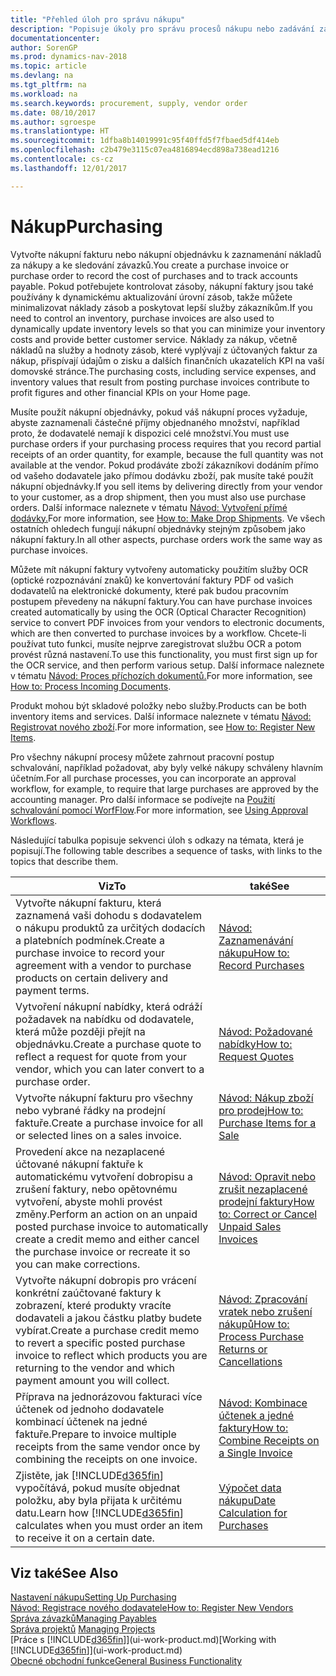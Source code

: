 ```yaml
---
title: "Přehled úloh pro správu nákupu"
description: "Popisuje úkoly pro správu procesů nákupu nebo zadávání zakázek, včetně způsobu jak fungují faktury a nákupní příkazy."
documentationcenter: 
author: SorenGP
ms.prod: dynamics-nav-2018
ms.topic: article
ms.devlang: na
ms.tgt_pltfrm: na
ms.workload: na
ms.search.keywords: procurement, supply, vendor order
ms.date: 08/10/2017
ms.author: sgroespe
ms.translationtype: HT
ms.sourcegitcommit: 1dfba8b14019991c95f40ffd5f7fbaed5df414eb
ms.openlocfilehash: c2b479e3115c07ea4816894ecd898a738ead1216
ms.contentlocale: cs-cz
ms.lasthandoff: 12/01/2017

---
```

# <a name="purchasing"></a><span data-ttu-id="0d622-103">Nákup</span><span class="sxs-lookup"><span data-stu-id="0d622-103">Purchasing</span></span>
<span data-ttu-id="0d622-104">Vytvořte nákupní fakturu nebo nákupní objednávku k zaznamenání nákladů za nákupy a ke sledování závazků.</span><span class="sxs-lookup"><span data-stu-id="0d622-104">You create a purchase invoice or purchase order to record the cost of purchases and to track accounts payable.</span></span> <span data-ttu-id="0d622-105">Pokud potřebujete kontrolovat zásoby, nákupní faktury jsou také používány k dynamickému aktualizování úrovní zásob, takže můžete minimalizovat náklady zásob a poskytovat lepší služby zákazníkům.</span><span class="sxs-lookup"><span data-stu-id="0d622-105">If you need to control an inventory, purchase invoices are also used to dynamically update inventory levels so that you can minimize your inventory costs and provide better customer service.</span></span> <span data-ttu-id="0d622-106">Náklady za nákup, včetně nákladů na služby a hodnoty zásob, které vyplývají z účtovaných faktur za nákup, přispívají údajům o zisku a dalších finančních ukazatelích KPI na vaší domovské stránce.</span><span class="sxs-lookup"><span data-stu-id="0d622-106">The purchasing costs, including service expenses, and inventory values that result from posting purchase invoices contribute to profit figures and other financial KPIs on your Home page.</span></span>

<span data-ttu-id="0d622-107">Musíte použít nákupní objednávky, pokud váš nákupní proces vyžaduje, abyste zaznamenali částečné příjmy objednaného množství, například proto, že dodavatelé nemají k dispozici celé množství.</span><span class="sxs-lookup"><span data-stu-id="0d622-107">You must use purchase orders if your purchasing process requires that you record partial receipts of an order quantity, for example, because the full quantity was not available at the vendor.</span></span> <span data-ttu-id="0d622-108">Pokud prodáváte zboží zákazníkovi dodáním přímo od vašeho  dodavatele jako přímou dodávku zboží, pak musíte také použít nákupní objednávky.</span><span class="sxs-lookup"><span data-stu-id="0d622-108">If you sell items by delivering directly from your vendor to your customer, as a drop shipment, then you must also use purchase orders.</span></span> <span data-ttu-id="0d622-109">Další informace naleznete v tématu [Návod: Vytvoření přímé dodávky.](sales-how-drop-shipment.md)</span><span class="sxs-lookup"><span data-stu-id="0d622-109">For more information, see [How to: Make Drop Shipments](sales-how-drop-shipment.md).</span></span> <span data-ttu-id="0d622-110">Ve všech ostatních ohledech fungují nákupní objednávky stejným způsobem jako nákupní faktury.</span><span class="sxs-lookup"><span data-stu-id="0d622-110">In all other aspects, purchase orders work the same way as purchase invoices.</span></span>

<span data-ttu-id="0d622-111">Můžete mít nákupní faktury vytvořeny automaticky použitím služby OCR (optické rozpoznávání znaků) ke konvertování faktury PDF od vašich dodavatelů na elektronické dokumenty, které pak budou pracovním postupem převedeny na nákupní faktury.</span><span class="sxs-lookup"><span data-stu-id="0d622-111">You can have purchase invoices created automatically by using the OCR (Optical Character Recognition) service to convert PDF invoices from your vendors to electronic documents, which are then converted to purchase invoices by a workflow.</span></span> <span data-ttu-id="0d622-112">Chcete-li používat tuto funkci, musíte nejprve zaregistrovat službu OCR a potom provést různá nastavení.</span><span class="sxs-lookup"><span data-stu-id="0d622-112">To use this functionality, you must first sign up for the OCR service, and then perform various setup.</span></span> <span data-ttu-id="0d622-113">Další informace naleznete v tématu [Návod: Proces příchozích dokumentů.](across-process-income-documents.md)</span><span class="sxs-lookup"><span data-stu-id="0d622-113">For more information, see [How to: Process Incoming Documents](across-process-income-documents.md).</span></span>      

<span data-ttu-id="0d622-114">Produkt mohou být skladové položky nebo služby.</span><span class="sxs-lookup"><span data-stu-id="0d622-114">Products can be both inventory items and services.</span></span> <span data-ttu-id="0d622-115">Další informace naleznete v tématu [Návod: Registrovat nového zboží](inventory-how-register-new-items.md).</span><span class="sxs-lookup"><span data-stu-id="0d622-115">For more information, see [How to: Register New Items](inventory-how-register-new-items.md).</span></span>

<span data-ttu-id="0d622-116">Pro všechny nákupní procesy můžete zahrnout pracovní postup schvalování, například požadovat, aby byly velké nákupy schváleny hlavním účetním.</span><span class="sxs-lookup"><span data-stu-id="0d622-116">For all purchase processes, you can incorporate an approval workflow, for example, to require that large purchases are approved by the accounting manager.</span></span> <span data-ttu-id="0d622-117">Pro další informace se podívejte na [Použití schvalování pomocí WorfFlow](across-how-use-approval-workflows.md).</span><span class="sxs-lookup"><span data-stu-id="0d622-117">For more information, see [Using Approval Workflows](across-how-use-approval-workflows.md).</span></span>

<span data-ttu-id="0d622-118">Následující tabulka popisuje sekvenci úloh s odkazy na témata, která je popisují.</span><span class="sxs-lookup"><span data-stu-id="0d622-118">The following table describes a sequence of tasks, with links to the topics that describe them.</span></span>

| <span data-ttu-id="0d622-119">Viz</span><span class="sxs-lookup"><span data-stu-id="0d622-119">To</span></span> | <span data-ttu-id="0d622-120">také</span><span class="sxs-lookup"><span data-stu-id="0d622-120">See</span></span> |
| --- | --- |
| <span data-ttu-id="0d622-121">Vytvořte nákupní fakturu, která zaznamená vaši dohodu s dodavatelem o nákupu produktů za určitých dodacích a platebních podmínek.</span><span class="sxs-lookup"><span data-stu-id="0d622-121">Create a purchase invoice to record your agreement with a vendor to purchase products on certain delivery and payment terms.</span></span> |[<span data-ttu-id="0d622-122">Návod: Zaznamenávání nákupu</span><span class="sxs-lookup"><span data-stu-id="0d622-122">How to: Record Purchases</span></span>](purchasing-how-record-purchases.md) |
|<span data-ttu-id="0d622-123">Vytvoření nákupní nabídky, která odráží požadavek na nabídku od dodavatele, která může později přejít na objednávku.</span><span class="sxs-lookup"><span data-stu-id="0d622-123">Create a purchase quote to reflect a request for quote from your vendor, which you can later convert to a purchase order.</span></span>|[<span data-ttu-id="0d622-124">Návod: Požadované nabídky</span><span class="sxs-lookup"><span data-stu-id="0d622-124">How to: Request Quotes</span></span>](purchasing-how-request-quotes.md)|
| <span data-ttu-id="0d622-125">Vytvořte nákupní fakturu pro všechny nebo vybrané řádky na prodejní faktuře.</span><span class="sxs-lookup"><span data-stu-id="0d622-125">Create a purchase invoice for all or selected lines on a sales invoice.</span></span> |[<span data-ttu-id="0d622-126">Návod: Nákup zboží pro prodej</span><span class="sxs-lookup"><span data-stu-id="0d622-126">How to: Purchase Items for a Sale</span></span>](purchasing-how-purchase-products-sale.md) |
| <span data-ttu-id="0d622-127">Provedení akce na nezaplacené účtované nákupní faktuře k automatickému vytvoření dobropisu a zrušení faktury, nebo opětovnému vytvoření, abyste mohli provést změny.</span><span class="sxs-lookup"><span data-stu-id="0d622-127">Perform an action on an unpaid posted purchase invoice to automatically create a credit memo and either cancel the purchase invoice or recreate it so you can make corrections.</span></span> |[<span data-ttu-id="0d622-128">Návod: Opravit nebo zrušit nezaplacené prodejní faktury</span><span class="sxs-lookup"><span data-stu-id="0d622-128">How to: Correct or Cancel Unpaid Sales Invoices</span></span>](purchasing-how-correct-cancel-unpaid-purchase-invoices.md) |
| <span data-ttu-id="0d622-129">Vytvořte nákupní dobropis pro vrácení konkrétní zaúčtované faktury k zobrazení, které produkty vracíte dodavateli a jakou částku platby budete vybírat.</span><span class="sxs-lookup"><span data-stu-id="0d622-129">Create a purchase credit memo to revert a specific posted purchase invoice to reflect which products you are returning to the vendor and which payment amount you will collect.</span></span> |[<span data-ttu-id="0d622-130">Návod: Zpracování vratek nebo zrušení nákupů</span><span class="sxs-lookup"><span data-stu-id="0d622-130">How to: Process Purchase Returns or Cancellations</span></span>](purchasing-how-register-new-vendors.md) |
|<span data-ttu-id="0d622-131">Příprava  na jednorázovou fakturaci více účtenek od jednoho dodavatele kombinací účtenek na jedné faktuře.</span><span class="sxs-lookup"><span data-stu-id="0d622-131">Prepare to invoice multiple receipts from the same vendor once by combining the receipts on one invoice.</span></span>|[<span data-ttu-id="0d622-132">Návod: Kombinace účtenek a jedné faktury</span><span class="sxs-lookup"><span data-stu-id="0d622-132">How to: Combine Receipts on a Single Invoice</span></span>](purchasing-how-to-combine-receipts.md)|
| <span data-ttu-id="0d622-133">Zjistěte, jak [!INCLUDE[d365fin](includes/d365fin_md.md)] vypočítává, pokud musíte objednat položku, aby byla přijata k určitému datu.</span><span class="sxs-lookup"><span data-stu-id="0d622-133">Learn how [!INCLUDE[d365fin](includes/d365fin_md.md)] calculates when you must order an item to receive it on a certain date.</span></span>|[<span data-ttu-id="0d622-134">Výpočet data nákupu</span><span class="sxs-lookup"><span data-stu-id="0d622-134">Date Calculation for Purchases</span></span>](purchasing-date-calculation-for-purchases.md)|

## <a name="see-also"></a><span data-ttu-id="0d622-135">Viz také</span><span class="sxs-lookup"><span data-stu-id="0d622-135">See Also</span></span>
[<span data-ttu-id="0d622-136">Nastavení nákupu</span><span class="sxs-lookup"><span data-stu-id="0d622-136">Setting Up Purchasing</span></span>](purchasing-setup-purchasing.md)  
[<span data-ttu-id="0d622-137">Návod: Registrace nového dodavatele</span><span class="sxs-lookup"><span data-stu-id="0d622-137">How to: Register New Vendors</span></span>](purchasing-how-register-new-vendors.md)  
[<span data-ttu-id="0d622-138">Správa závazků</span><span class="sxs-lookup"><span data-stu-id="0d622-138">Managing Payables</span></span>](payables-manage-payables.md)  
<span data-ttu-id="0d622-139">[Správa projektů](projects-manage-projects.md)  </span><span class="sxs-lookup"><span data-stu-id="0d622-139">[Managing Projects](projects-manage-projects.md)  </span></span>  
<span data-ttu-id="0d622-140">[Práce s [!INCLUDE[d365fin](includes/d365fin_md.md)]](ui-work-product.md)</span><span class="sxs-lookup"><span data-stu-id="0d622-140">[Working with [!INCLUDE[d365fin](includes/d365fin_md.md)]](ui-work-product.md)</span></span>  
[<span data-ttu-id="0d622-141">Obecné obchodní funkce</span><span class="sxs-lookup"><span data-stu-id="0d622-141">General Business Functionality</span></span>](ui-across-business-areas.md)

## 

